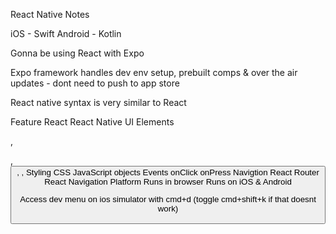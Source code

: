 React Native Notes

iOS - Swift
Android - Kotlin

Gonna be using React with Expo

Expo framework handles dev env setup, prebuilt comps & over the air updates - dont need to push to app store

React native syntax is very similar to React

Feature             React                   React Native
UI Elements         <div>, <p>, <button>    <View>, <Text>, <TouchableOpacity>
Styling             CSS                     JavaScript objects
Events              onClick                 onPress
Navigtion           React Router            React Navigation
Platform            Runs in browser         Runs on iOS & Android

Access dev menu on ios simulator with cmd+d (toggle cmd+shift+k if that doesnt work)

